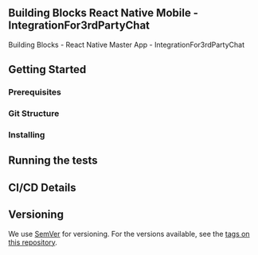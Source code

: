 ## Building Blocks React Native Mobile -  IntegrationFor3rdPartyChat

Building Blocks - React Native Master App - IntegrationFor3rdPartyChat

## Getting Started

### Prerequisites

### Git Structure

### Installing

## Running the tests

## CI/CD Details

## Versioning

We use [SemVer](http://semver.org/) for versioning. For the versions available, see the [tags on this repository](https://github.com/your/project/tags).